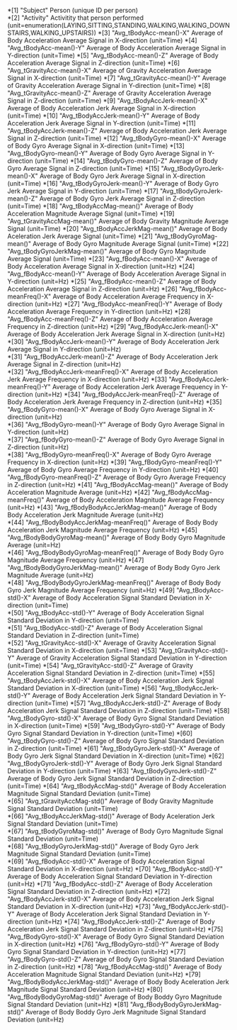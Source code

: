 *[1] "Subject"                                         Person (unique ID per person)                 
 *[2] "Activity"                                       Activitity that person performed  (unit=enumeration(LAYING,SITTING,STANDING,WALKING,WALKING_DOWNSTAIRS,WALKING_UPSTAIRS))
 *[3] "Avg_tBodyAcc-mean()-X"                          Average of Body Acceleration Average Signal in X-direction (unit=Time)
 *[4] "Avg_tBodyAcc-mean()-Y"                          Average of Body Acceleration Average Signal in Y-direction (unit=Time)
 *[5] "Avg_tBodyAcc-mean()-Z"                          Average of Body Acceleration Average Signal in Z-direction (unit=Time)
 *[6] "Avg_tGravityAcc-mean()-X"                       Average of Gravity Acceleration Average Signal in X-direction (unit=Time)
 *[7] "Avg_tGravityAcc-mean()-Y"                       Average of Gravity Acceleration Average Signal in Y-direction (unit=Time)
 *[8] "Avg_tGravityAcc-mean()-Z"                       Average of Gravity Acceleration Average Signal in Z-direction (unit=Time)
 *[9] "Avg_tBodyAccJerk-mean()-X"                      Average of Body Acceleration Jerk Average Signal in X-direction (unit=Time)
*[10] "Avg_tBodyAccJerk-mean()-Y"                      Average of Body Acceleration Jerk Average Signal in Y-direction (unit=Time)
*[11] "Avg_tBodyAccJerk-mean()-Z"                      Average of Body Acceleration Jerk Average Signal in Z-direction (unit=Time)
*[12] "Avg_tBodyGyro-mean()-X"                         Average of Body Gyro Average Signal in X-direction (unit=Time)
*[13] "Avg_tBodyGyro-mean()-Y"                         Average of Body Gyro Average Signal in Y-direction (unit=Time)
*[14] "Avg_tBodyGyro-mean()-Z"                         Average of Body Gyro Average Signal in Z-direction (unit=Time)
*[15] "Avg_tBodyGyroJerk-mean()-X"                     Average of Body Gyro Jerk Average Signal in X-direction (unit=Time)
*[16] "Avg_tBodyGyroJerk-mean()-Y"                     Average of Body Gyro Jerk Average Signal in Y-direction (unit=Time)
*[17] "Avg_tBodyGyroJerk-mean()-Z"                     Average of Body Gyro Jerk Average Signal in Z-direction (unit=Time)
*[18] "Avg_tBodyAccMag-mean()"                         Average of Body Acceleration Magnitude Average Signal  (unit=Time)
*[19] "Avg_tGravityAccMag-mean()"                      Average of Body Gravity Magnitude Average Signal  (unit=Time)
*[20] "Avg_tBodyAccJerkMag-mean()"                     Average of Body Aceleration Jerk Average Signal  (unit=Time)
*[21] "Avg_tBodyGyroMag-mean()"                        Average of Body Gyro Magnitude Average Signal  (unit=Time)
*[22] "Avg_tBodyGyroJerkMag-mean()"                    Average of Body Gyro Magnitude Average Signal  (unit=Time)
*[23] "Avg_fBodyAcc-mean()-X"                          Average of Body Acceleration Average Signal in X-direction (unit=Hz)
*[24] "Avg_fBodyAcc-mean()-Y"                          Average of Body Acceleration Average Signal in Y-direction (unit=Hz)
*[25] "Avg_fBodyAcc-mean()-Z"                          Average of Body Acceleration Average Signal in Z-direction (unit=Hz)
*[26] "Avg_fBodyAcc-meanFreq()-X"                      Average of Body Acceleration Average Frequency in X-direction (unit=Hz)
*[27] "Avg_fBodyAcc-meanFreq()-Y"                      Average of Body Acceleration Average Frequency in Y-direction (unit=Hz)
*[28] "Avg_fBodyAcc-meanFreq()-Z"                      Average of Body Acceleration Average Frequency in Z-direction (unit=Hz)
*[29] "Avg_fBodyAccJerk-mean()-X"                      Average of Body Acceleration Jerk Average Signal in X-direction (unit=Hz)   
*[30] "Avg_fBodyAccJerk-mean()-Y"                      Average of Body Acceleration Jerk Average Signal in Y-direction (unit=Hz)   
*[31] "Avg_fBodyAccJerk-mean()-Z"                      Average of Body Acceleration Jerk Average Signal in Z-direction (unit=Hz)   
*[32] "Avg_fBodyAccJerk-meanFreq()-X"                  Average of Body Acceleration Jerk Average Frequency in X-direction (unit=Hz)
*[33] "Avg_fBodyAccJerk-meanFreq()-Y"                  Average of Body Acceleration Jerk Average Frequency in Y-direction (unit=Hz)
*[34] "Avg_fBodyAccJerk-meanFreq()-Z"                  Average of Body Acceleration Jerk Average Frequency in Z-direction (unit=Hz)
*[35] "Avg_fBodyGyro-mean()-X"                         Average of Body Gyro Average Signal in X-direction (unit=Hz)   
*[36] "Avg_fBodyGyro-mean()-Y"                         Average of Body Gyro Average Signal in Y-direction (unit=Hz)   
*[37] "Avg_fBodyGyro-mean()-Z"                         Average of Body Gyro Average Signal in Z-direction (unit=Hz)   
*[38] "Avg_fBodyGyro-meanFreq()-X"                     Average of Body Gyro Average Frequency in X-direction (unit=Hz)
*[39] "Avg_fBodyGyro-meanFreq()-Y"                     Average of Body Gyro Average Frequency in Y-direction (unit=Hz)
*[40] "Avg_fBodyGyro-meanFreq()-Z"                     Average of Body Gyro Average Frequency in Z-direction (unit=Hz)
*[41] "Avg_fBodyAccMag-mean()"                         Average of Body Acceleration Magnitude Average (unit=Hz)
*[42] "Avg_fBodyAccMag-meanFreq()"                     Average of Body Acceleration Magnitude Average Frequency (unit=Hz)
*[43] "Avg_fBodyBodyAccJerkMag-mean()"                 Average of Body Body Acceleration Jerk Magnitude Average (unit=Hz)          
*[44] "Avg_fBodyBodyAccJerkMag-meanFreq()"             Average of Body Body Acceleration Jerk Magnitude Average Frequency (unit=Hz)
*[45] "Avg_fBodyBodyGyroMag-mean()"                    Average of Body Body Gyro Magnitude Average (unit=Hz)          
*[46] "Avg_fBodyBodyGyroMag-meanFreq()"                Average of Body Body Gyro Magnitude Average Frequency (unit=Hz)
*[47] "Avg_fBodyBodyGyroJerkMag-mean()"                Average of Body Body Gyro Jerk Magnitude Average (unit=Hz)          
*[48] "Avg_fBodyBodyGyroJerkMag-meanFreq()"            Average of Body Body Gyro Jerk Magnitude Average Frequency (unit=Hz)
*[49] "Avg_tBodyAcc-std()-X"                           Average of Body Acceleration Signal Standard Deviation in X-direction (unit=Time)   
*[50] "Avg_tBodyAcc-std()-Y"                           Average of Body Acceleration Signal Standard Deviation in Y-direction (unit=Time)   
*[51] "Avg_tBodyAcc-std()-Z"                           Average of Body Acceleration Signal Standard Deviation in Z-direction (unit=Time)   
*[52] "Avg_tGravityAcc-std()-X"                        Average of Gravity Acceleration Signal Standard Deviation in X-direction (unit=Time)
*[53] "Avg_tGravityAcc-std()-Y"                        Average of Gravity Acceleration Signal Standard Deviation in Y-direction (unit=Time)
*[54] "Avg_tGravityAcc-std()-Z"                        Average of Gravity Acceleration Signal Standard Deviation in Z-direction (unit=Time)
*[55] "Avg_tBodyAccJerk-std()-X"                       Average of Body Acceleration Jerk Signal Standard Deviation in X-direction (unit=Time)
*[56] "Avg_tBodyAccJerk-std()-Y"                       Average of Body Acceleration Jerk Signal Standard Deviation in Y-direction (unit=Time)
*[57] "Avg_tBodyAccJerk-std()-Z"                       Average of Body Acceleration Jerk Signal Standard Deviation in Z-direction (unit=Time)
*[58] "Avg_tBodyGyro-std()-X"                          Average of Body Gyro Signal Standard Deviation in X-direction (unit=Time)
*[59] "Avg_tBodyGyro-std()-Y"                          Average of Body Gyro Signal Standard Deviation in Y-direction (unit=Time)
*[60] "Avg_tBodyGyro-std()-Z"                          Average of Body Gyro Signal Standard Deviation in Z-direction (unit=Time)
*[61] "Avg_tBodyGyroJerk-std()-X"                      Average of Body Gyro Jerk Signal Standard Deviation in X-direction (unit=Time) 
*[62] "Avg_tBodyGyroJerk-std()-Y"                      Average of Body Gyro Jerk Signal Standard Deviation in Y-direction (unit=Time) 
*[63] "Avg_tBodyGyroJerk-std()-Z"                      Average of Body Gyro Jerk Signal Standard Deviation in Z-direction (unit=Time) 
*[64] "Avg_tBodyAccMag-std()"                          Average of Body Acceleration Magnitude Signal Standard Deviation   (unit=Time)    
*[65] "Avg_tGravityAccMag-std()"                       Average of Body Gravity Magnitude Signal Standard Deviation  (unit=Time)         
*[66] "Avg_tBodyAccJerkMag-std()"                      Average of Body Aceleration Jerk  Signal Standard Deviation  (unit=Time)          
*[67] "Avg_tBodyGyroMag-std()"                         Average of Body Gyro Magnitude  Signal  Standard Deviation   (unit=Time)            
*[68] "Avg_tBodyGyroJerkMag-std()"                     Average of Body Gyro Jerk Magnitude  Signal Standard Deviation  (unit=Time)            
*[69] "Avg_fBodyAcc-std()-X"                           Average of Body Acceleration Signal Standard Deviation in X-direction (unit=Hz) 
*[70] "Avg_fBodyAcc-std()-Y"                           Average of Body Acceleration Signal Standard Deviation in Y-direction (unit=Hz) 
*[71] "Avg_fBodyAcc-std()-Z"                           Average of Body Acceleration Signal Standard Deviation in Z-direction (unit=Hz) 
*[72] "Avg_fBodyAccJerk-std()-X"                       Average of Body Acceleration Jerk Signal Standard Deviation in X-direction (unit=Hz) 
*[73] "Avg_fBodyAccJerk-std()-Y"                       Average of Body Acceleration Jerk Signal Standard Deviation in Y-direction (unit=Hz) 
*[74] "Avg_fBodyAccJerk-std()-Z"                       Average of Body Acceleration Jerk Signal Standard Deviation in Z-direction (unit=Hz) 
*[75] "Avg_fBodyGyro-std()-X"                          Average of Body Gyro Signal Standard Deviation in X-direction (unit=Hz) 
*[76] "Avg_fBodyGyro-std()-Y"                          Average of Body Gyro Signal Standard Deviation in Y-direction (unit=Hz) 
*[77] "Avg_fBodyGyro-std()-Z"                          Average of Body Gyro Signal Standard Deviation in Z-direction (unit=Hz) 
*[78] "Avg_fBodyAccMag-std()"                          Average of Body Acceleration  Magnitude Signal Standard Deviation  (unit=Hz) 
*[79] "Avg_fBodyBodyAccJerkMag-std()"                  Average of Body Body Aceleration Jerk  Magnitude Signal Standard Deviation  (unit=Hz) 
*[80] "Avg_fBodyBodyGyroMag-std()"                     Average of Body Boddy Gyro Magnitude  Signal  Standard Deviation   (unit=Hz) 
*[81] "Avg_fBodyBodyGyroJerkMag-std()"                 Average of Body Boddy Gyro Jerk Magnitude  Signal  Standard Deviation   (unit=Hz) 